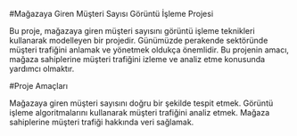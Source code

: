 #Mağazaya Giren Müşteri Sayısı Görüntü İşleme Projesi

Bu proje, mağazaya giren müşteri sayısını görüntü işleme teknikleri kullanarak modelleyen bir projedir. Günümüzde perakende sektöründe müşteri trafiğini anlamak ve yönetmek oldukça önemlidir. Bu projenin amacı, mağaza sahiplerine müşteri trafiğini izleme ve analiz etme konusunda yardımcı olmaktır.

#Proje Amaçları

Mağazaya giren müşteri sayısını doğru bir şekilde tespit etmek.
Görüntü işleme algoritmalarını kullanarak müşteri trafiğini analiz etmek.
Mağaza sahiplerine müşteri trafiği hakkında veri sağlamak.
